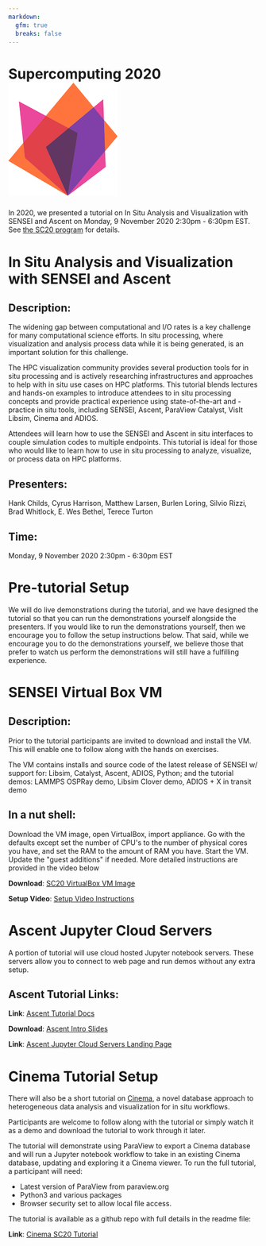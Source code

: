 ```yaml
---
markdown:
  gfm: true
  breaks: false
---
```

# Supercomputing 2020 ![SC20](/doc/images/sc20_logo_small.png)

In 2020, we presented a tutorial on In Situ Analysis and Visualization with SENSEI and Ascent on Monday, 9 November 2020 2:30pm - 6:30pm EST.
See [the SC20 program](https://sc20.supercomputing.org/?post_type=page&p=3479&id=tut111&sess=sess257) for details.

# In Situ Analysis and Visualization with SENSEI and Ascent

## Description:
The widening gap between computational and I/O rates is a key challenge for many computational science efforts. In situ processing, where visualization and analysis process data while it is being generated, is an important solution for this challenge.

The HPC visualization community provides several production tools for in situ processing and is actively researching infrastructures and approaches to help with in situ use cases on HPC platforms. This tutorial blends lectures and hands-on examples to introduce attendees to in situ processing concepts and provide practical experience using state-of-the-art and -practice in situ tools, including SENSEI, Ascent, ParaView Catalyst, VisIt Libsim, Cinema and ADIOS.

Attendees will learn how to use the SENSEI and Ascent in situ interfaces to couple simulation codes to multiple endpoints. This tutorial is ideal for those who would like to learn how to use in situ processing to analyze, visualize, or process data on HPC platforms.

## Presenters:
Hank Childs, Cyrus Harrison, Matthew Larsen, Burlen Loring, Silvio Rizzi, Brad Whitlock, E. Wes Bethel, Terece Turton

## Time:
Monday, 9 November 2020 2:30pm - 6:30pm EST

# Pre-tutorial Setup
We will do live demonstrations during the tutorial, and we have designed the tutorial so that you can run the demonstrations yourself alongside the presenters. If you would like to run the demonstrations yourself, then we encourage you to follow the setup instructions below. That said, while we encourage you to do the demonstrations yourself, we believe those that prefer to watch us perform the demonstrations will still have a fulfilling experience.

# SENSEI Virtual Box VM
## Description:
Prior to the tutorial participants are invited to download and install the VM. This will enable one to follow along with the hands on exercises.

The VM contains installs and source code of the latest release of SENSEI w/ support for: Libsim, Catalyst, Ascent, ADIOS, Python; and the tutorial demos: LAMMPS OSPRay demo, Libsim Clover demo, ADIOS + X in transit demo

## In a nut shell:
Download the VM image, open VirtualBox, import appliance. Go with the defaults except set the number of CPU's to the number of physical cores you have, and set the RAM to the amount of RAM you have. Start the VM. Update the "guest additions" if needed. More detailed instructions are provided in the video below

**Download**: [SC20 VirtualBox VM Image](https://drive.google.com/file/d/1-oMboBULudI8JKBMUBoElRkGudTBc6sr/view?usp=sharing)

**Setup Video**: [Setup Video Instructions](https://drive.google.com/file/d/1V0r6yOCR9req2F1CM42_UvMts_wG3-11/view?usp=sharing)

# Ascent Jupyter Cloud Servers
A portion of tutorial will use cloud hosted Jupyter notebook servers. These servers allow you to connect to web page and run demos without any extra setup.

## Ascent Tutorial Links:

**Link**: [Ascent Tutorial Docs](https://ascent.readthedocs.io/en/latest/Tutorial.html)

**Download**: [Ascent Intro Slides](https://www.ascent-dav.org/sc/2020_11_09_SC20_ascent_intro.pdf)

**Link**: [Ascent Jupyter Cloud Servers Landing Page](https://www.ascent-dav.org/sc/)

# Cinema Tutorial Setup
There will also be a short tutorial on [Cinema](https://cinemascience.github.io/), a novel database approach to heterogeneous data analysis and visualization for in situ workflows.

Participants are welcome to follow along with the tutorial or simply watch it as a demo and download the tutorial to work through it later.

The tutorial will demonstrate using ParaView to export a Cinema database and will run a Jupyter notebook workflow to take in an existing Cinema database, updating and exploring it a Cinema viewer. To run the full tutorial, a participant will need:

+ Latest version of ParaView from paraview.org
+ Python3 and various packages
+ Browser security set to allow local file access.

The tutorial is available as a github repo with full details in the readme file:

**Link**: [Cinema SC20 Tutorial](https://github.com/cinemascience/cinema_tutorial_2020-SC)